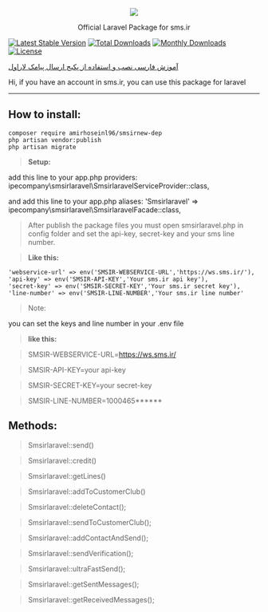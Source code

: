 <p align="center"><img src="https://www.sms.ir/wp-content/themes/sms.ir/assets/img/final-sms-logo.png"></p>

<p align="center">Official Laravel Package for sms.ir</p>

[![Latest Stable Version](https://poser.pugx.org/ipecompany/smsirlaravel/v/stable)](https://packagist.org/packages/amirhoseinl96/smsirnew-dep)
[![Total Downloads](https://poser.pugx.org/ipecompany/smsirlaravel/downloads)](https://packagist.org/packages/amirhoseinl96/smsirnew-dep)
[![Monthly Downloads](https://poser.pugx.org/ipecompany/smsirlaravel/d/monthly)](https://packagist.org/packages/amirhoseinl96/smsirnew-dep)
[![License](https://poser.pugx.org/ipecompany/smsirlaravel/license)](https://packagist.org/packages/amirhoseinl96/smsirnew-dep)



<a align="center" href="https://www.sms.ir/%D8%AE%D8%AF%D9%85%D8%A7%D8%AA/%D9%88%D8%A8-%D8%B3%D8%B1%D9%88%DB%8C%D8%B3/%D8%A7%D8%B1%D8%B3%D8%A7%D9%84-%D9%BE%DB%8C%D8%A7%D9%85%DA%A9-laravel/">آموزش فارسی نصب و استفاده از پکیج ارسال پیامک لاراول</a>



Hi, if you have an account in sms.ir, you can use this package for laravel

----------


How to install:
-------------

    composer require amirhoseinl96/smsirnew-dep
    php artisan vendor:publish
    php artisan migrate

> **Setup:**

add this line to your app.php providers:
ipecompany\smsirlaravel\SmsirlaravelServiceProvider::class,

and add this line to your app.php aliases:
'Smsirlaravel' => ipecompany\smsirlaravel\SmsirlaravelFacade::class,


> After publish the package files you must open smsirlaravel.php in config folder and set the api-key, secret-key and your sms line number.
> 

> **Like this:**

	'webservice-url' => env('SMSIR-WEBSERVICE-URL','https://ws.sms.ir/'),
	'api-key' => env('SMSIR-API-KEY','Your sms.ir api key'),
	'secret-key' => env('SMSIR-SECRET-KEY','Your sms.ir secret key'),
	'line-number' => env('SMSIR-LINE-NUMBER','Your sms.ir line number'
> 
> Note:

you can set the keys and line number in your .env file

> **like this:**

> SMSIR-WEBSERVICE-URL=https://ws.sms.ir/

> SMSIR-API-KEY=your api-key

> SMSIR-SECRET-KEY=your secret-key

> SMSIR-LINE-NUMBER=1000465******



Methods:
-------------

> Smsirlaravel::send()

> Smsirlaravel::credit()

> Smsirlaravel::getLines()

> Smsirlaravel::addToCustomerClub()

> Smsirlaravel::deleteContact();

> Smsirlaravel::sendToCustomerClub();

> Smsirlaravel::addContactAndSend();

> Smsirlaravel::sendVerification();

> Smsirlaravel::ultraFastSend();

> Smsirlaravel::getSentMessages();

> Smsirlaravel::getReceivedMessages();

